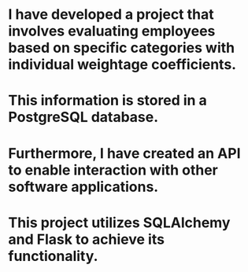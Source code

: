 # I have developed a project that involves evaluating employees based on specific categories with individual weightage coefficients.
# This information is stored in a PostgreSQL database.
# Furthermore, I have created an API to enable interaction with other software applications. 
# This project utilizes SQLAlchemy and Flask to achieve its functionality.
